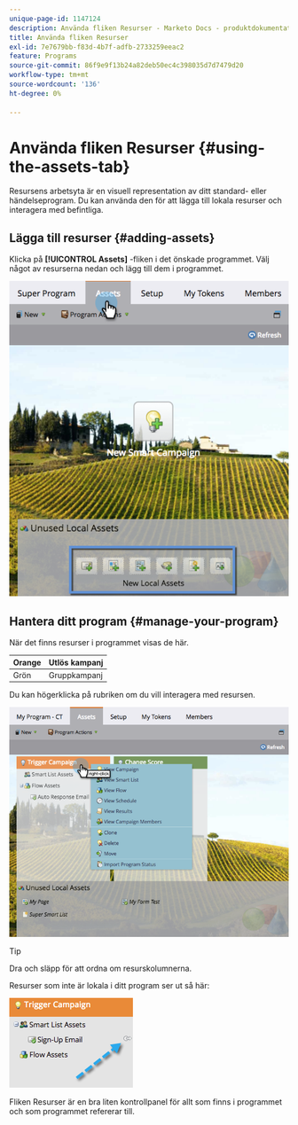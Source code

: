 ```yaml
---
unique-page-id: 1147124
description: Använda fliken Resurser - Marketo Docs - produktdokumentation
title: Använda fliken Resurser
exl-id: 7e7679bb-f83d-4b7f-adfb-2733259eeac2
feature: Programs
source-git-commit: 86f9e9f13b24a82deb50ec4c398035d7d7479d20
workflow-type: tm+mt
source-wordcount: '136'
ht-degree: 0%

---
```


# Använda fliken Resurser {#using-the-assets-tab}

Resursens arbetsyta är en visuell representation av ditt standard- eller händelseprogram. Du kan använda den för att lägga till lokala resurser och interagera med befintliga.

## Lägga till resurser {#adding-assets}

Klicka på **[!UICONTROL Assets]** -fliken i det önskade programmet. Välj något av resurserna nedan och lägg till dem i programmet.

![](assets/programassets.png)

## Hantera ditt program  {#manage-your-program}

När det finns resurser i programmet visas de här.

| Orange | Utlös kampanj |
|---|---|
| Grön | Gruppkampanj |

Du kan högerklicka på rubriken om du vill interagera med resursen.

![](assets/assetsprefilled.png)

>[!TIP]
>
>Dra och släpp för att ordna om resurskolumnerna.

Resurser som inte är lokala i ditt program ser ut så här:

![](assets/image2014-9-18-16-3a30-3a33.png)

Fliken Resurser är en bra liten kontrollpanel för allt som finns i programmet och som programmet refererar till.
